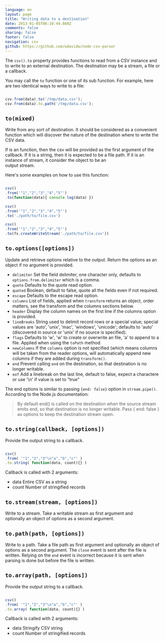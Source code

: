 ```yaml
---
language: en
layout: page
title: "Writing data to a destination"
date: 2013-01-05T06:10:44.660Z
comments: false
sharing: false
footer: false
navigation: csv
github: https://github.com/wdavidw/node-csv-parser
---
```



The `csv().to` property provides functions to read from a CSV instance and
to write to an external destination. The destination may be a stream, a file
or a callback. 

You may call the `to` function or one of its sub function. For example, 
here are two identical ways to write to a file:

```javascript

csv.from(data).to('/tmp/data.csv');
csv.from(data).to.path('/tmp/data.csv');
```


<a name="to"></a>
`to(mixed)`
-----------

Write from any sort of destination. It should be considered as a convenient function 
which will discover the nature of the destination where to write the CSV data.   

If is an function, then the csv will be provided as the first argument 
of the callback. If it is a string, then it is expected to be a 
file path. If it is an instance of stream, it consider the object to be an  
output stream. 

Here's some examples on how to use this function:

```javascript

csv()
.from('"1","2","3","4","5"')
.to(function(data){ console.log(data) })

csv()
.from('"1","2","3","4","5"')
.to('./path/to/file.csv')

csv()
.from('"1","2","3","4","5"')
.to(fs.createWriteStream('./path/to/file.csv'))
```



<a name="to.options"></a>
`to.options([options])`
-----------------------

Update and retrieve options relative to the output. Return the options 
as an object if no argument is provided.

*   `delimiter`   Set the field delimiter, one character only, defaults to `options.from.delimiter` which is a comma.
*   `quote`       Defaults to the quote read option.
*   `quoted`      Boolean, default to false, quote all the fields even if not required.
*   `escape`      Defaults to the escape read option.
*   `columns`     List of fields, applied when `transform` returns an object, order matters, see the transform and the columns sections below.
*   `header`      Display the column names on the first line if the columns option is provided.
*   `lineBreaks`  String used to delimit record rows or a special value; special values are 'auto', 'unix', 'mac', 'windows', 'unicode'; defaults to 'auto' (discovered in source or 'unix' if no source is specified).
*   `flags`       Defaults to 'w', 'w' to create or overwrite an file, 'a' to append to a file. Applied when using the `toPath` method.
*   `newColumns`  If the `columns` option is not specified (which means columns will be taken from the reader options, will automatically append new columns if they are added during <a name="transform"></a>
`transform()`.
*   `end`         Prevent calling `end` on the destination, so that destination is no longer writable.
*   `eof`         Add a linebreak on the last line, default to false, expect a charactere or use '\n' if value is set to "true"

The end options is similar to passing `{end: false}` option in <a name="stream.pipe"></a>
`stream.pipe()`. According to the Node.js documentation:
> By default end() is called on the destination when the source stream emits end, so that destination is no longer writable. Pass { end: false } as options to keep the destination stream open. 


<a name="to.string"></a>
`to.string(callback, [options])`
------------------------------

Provide the output string to a callback.

```javascript

csv()
.from( '"1","2","3"\n"a","b","c"' )
.to.string( function(data, count){} )

```

Callback is called with 2 arguments:
*   data      Entire CSV as a string
*   count     Number of stringified records


<a name="to.stream"></a>
`to.stream(stream, [options])`
------------------------------

Write to a stream. Take a writable stream as first argument and  
optionally an object of options as a second argument.


<a name="to.path"></a>
`to.path(path, [options])`
--------------------------

Write to a path. Take a file path as first argument and optionally an object of 
options as a second argument. The `close` event is sent after the file is written. 
Relying on the `end` event is incorrect because it is sent when parsing is done 
but before the file is written.


<a name="to.array"></a>
`to.array(path, [options])`
--------------------------

Provide the output string to a callback.

```javascript

csv()
.from( '"1","2","3"\n"a","b","c"' )
.to.array( function(data, count){} )

```

Callback is called with 2 arguments:
*   data      Stringify CSV string
*   count     Number of stringified records

